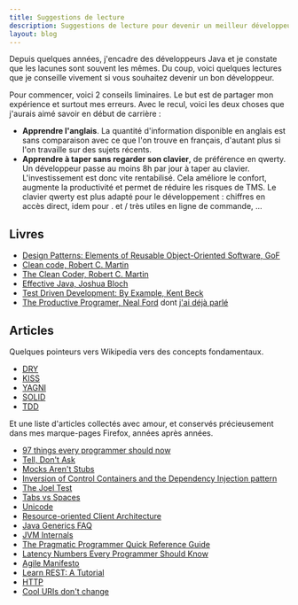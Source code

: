 ```yaml
---
title: Suggestions de lecture
description: Suggestions de lecture pour devenir un meilleur développeur
layout: blog
---
```

Depuis quelques années, j'encadre des développeurs Java et je constate que les lacunes sont souvent
les mêmes. Du coup, voici quelques lectures que je conseille vivement si vous souhaitez devenir un
bon développeur.

Pour commencer, voici 2 conseils liminaires. Le but est de partager mon expérience et surtout mes
erreurs. Avec le recul, voici les deux choses que j'aurais aimé savoir en début de carrière :

-   **Apprendre l'anglais**. La quantité d'information disponible en anglais est sans comparaison
    avec ce que l'on trouve en français, d'autant plus si l'on travaille sur des sujets récents.
-   **Apprendre à taper sans regarder son clavier**, de préférence en qwerty. Un développeur passe
    au moins 8h par jour à taper au clavier. L'investissement est donc vite rentabilisé. Cela
    améliore le confort, augmente la productivité et permet de réduire les risques de TMS. Le
    clavier qwerty est plus adapté pour le développement : chiffres en accès direct, idem pour . et
    / très utiles en ligne de commande, …

## Livres

-   [Design Patterns: Elements of Reusable Object-Oriented Software,
    GoF](http://www.amazon.fr/Design-Patterns-Elements-Reusable-Object-Oriented/dp/0201633612)
-   [Clean code, Robert C.
    Martin](http://www.amazon.fr/Clean-Code-Handbook-Software-Craftsmanship/dp/0132350882)
-   [The Clean Coder, Robert C.
    Martin](http://www.amazon.fr/Clean-Coder-Conduct-Professional-Programmers/dp/0137081073)
-   [Effective Java, Joshua Bloch](http://www.amazon.fr/Effective-Java-Joshua-Bloch/dp/0321356683)
-   [Test Driven Development: By Example, Kent
    Beck](http://www.amazon.fr/Test-Driven-Development-By-Example/dp/0321146530)
-   [The Productive Programer, Neal
    Ford](http://www.amazon.fr/Productive-Programmer-Theory-Practice-OReilly/dp/0596519788) dont
    [j'ai déjà parlé](critique-du-livre-the-productive-programmer.html)

## Articles

Quelques pointeurs vers Wikipedia vers des concepts fondamentaux.

-   [DRY](http://en.wikipedia.org/wiki/Don%27t_Repeat_Yourself)
-   [KISS](http://en.wikipedia.org/wiki/KISS_principle)
-   [YAGNI](http://en.wikipedia.org/wiki/You_aren%27t_gonna_need_it)
-   [SOLID](http://en.wikipedia.org/wiki/SOLID_%28object-oriented_design%29)
-   [TDD](http://en.wikipedia.org/wiki/Test-driven_development)

Et une liste d'articles collectés avec amour, et conservés précieusement dans mes marque-pages
Firefox, années après années.

-   [97 things every programmer should
    now](http://programmer.97things.oreilly.com/wiki/index.php/Contributions_Appearing_in_the_Book)
-   [Tell, Don't Ask](http://pragprog.com/articles/tell-dont-ask)
-   [Mocks Aren't Stubs](http://martinfowler.com/articles/mocksArentStubs.html)
-   [Inversion of Control Containers and the Dependency Injection
    pattern](http://martinfowler.com/articles/injection.html)
-   [The Joel Test](http://www.joelonsoftware.com/articles/fog0000000043.html)
-   [Tabs vs Spaces](http://www.jwz.org/doc/tabs-vs-spaces.html)
-   [Unicode](http://www.joelonsoftware.com/articles/Unicode.html)
-   [Resource-oriented Client Architecture](http://roca-style.org/)
-   [Java Generics FAQ](http://www.angelikalanger.com/GenericsFAQ/JavaGenericsFAQ.html)
-   [JVM Internals](http://blog.jamesdbloom.com/JVMInternals.html)
-   [The Pragmatic Programmer Quick Reference
    Guide](http://www.codinghorror.com/blog/2004/10/a-pragmatic-quick-reference.html)
-   [Latency Numbers Every Programmer Should
    Know](http://www.eecs.berkeley.edu/~rcs/research/interactive_latency.html)
-   [Agile Manifesto](http://agilemanifesto.org/)
-   [Learn REST: A Tutorial](http://rest.elkstein.org/)
-   [HTTP](http://valtechtechno.github.io/cours-du-soir-http/#landing-slide)
-   [Cool URIs don't change](http://www.w3.org/Provider/Style/URI.html)

